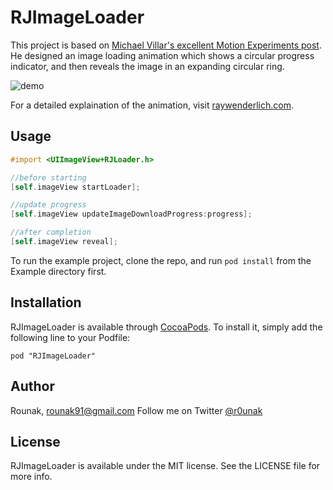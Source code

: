# RJImageLoader

This project is based on [Michael Villar's excellent Motion Experiments post](http://www.michaelvillar.com/motion). He designed an image loading animation which shows a circular progress indicator, and then reveals the image in an expanding circular ring.

![demo](https://raw.githubusercontent.com/rounak/RJImageLoader/master/out6.gif)

For a detailed explaination of the animation, visit [raywenderlich.com](http://www.raywenderlich.com/94302/implement-circular-image-loader-animation-cashapelayer).

## Usage


```objective-c
#import <UIImageView+RJLoader.h>

//before starting
[self.imageView startLoader];

//update progress
[self.imageView updateImageDownloadProgress:progress];

//after completion
[self.imageView reveal];

```


To run the example project, clone the repo, and run `pod install` from the Example directory first.

## Installation

RJImageLoader is available through [CocoaPods](http://cocoapods.org). To install
it, simply add the following line to your Podfile:

    pod "RJImageLoader"

## Author

Rounak, rounak91@gmail.com
Follow me on Twitter [@r0unak](https://twitter.com/r0unak)

## License

RJImageLoader is available under the MIT license. See the LICENSE file for more info.


